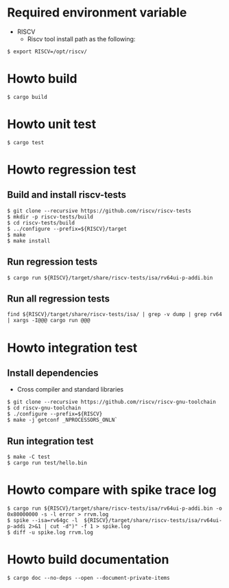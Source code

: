 # Required environment variable

- RISCV
  - Riscv tool install path as the following:

```
$ export RISCV=/opt/riscv/
```

# Howto build

```
$ cargo build
```


# Howto unit test

```
$ cargo test
```

# Howto regression test

## Build and install riscv-tests

```
$ git clone --recursive https://github.com/riscv/riscv-tests
$ mkdir -p riscv-tests/build
$ cd riscv-tests/build
$ ../configure --prefix=${RISCV}/target
$ make
$ make install
```

## Run regression tests
```
$ cargo run ${RISCV}/target/share/riscv-tests/isa/rv64ui-p-addi.bin
```

## Run all regression tests

```
find ${RISCV}/target/share/riscv-tests/isa/ | grep -v dump | grep rv64  | xargs -I@@@ cargo run @@@
```


# Howto integration test

## Install dependencies

- Cross compiler and standard libraries
```
$ git clone --recursive https://github.com/riscv/riscv-gnu-toolchain
$ cd riscv-gnu-toolchain
$ ./configure --prefix=${RISCV}
$ make -j`getconf _NPROCESSORS_ONLN`
```

## Run integration test
```
$ make -C test
$ cargo run test/hello.bin
```


# Howto compare with spike trace log

```
$ cargo run ${RISCV}/target/share/riscv-tests/isa/rv64ui-p-addi.bin -o 0x80000000 -s -l error > rrvm.log
$ spike --isa=rv64gc -l  ${RISCV}/target/share/riscv-tests/isa/rv64ui-p-addi 2>&1 | cut -d")" -f 1 > spike.log
$ diff -u spike.log rrvm.log
```

# Howto build documentation

```
$ cargo doc --no-deps --open --document-private-items
```
